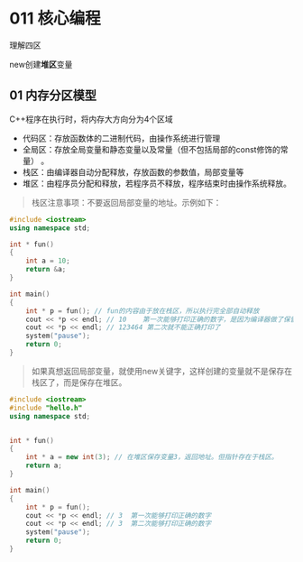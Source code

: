 # 011 核心编程

理解四区

new创建**堆区**变量



## 01 内存分区模型

C++程序在执行时，将内存大方向分为4个区域

- 代码区：存放函数体的二进制代码，由操作系统进行管理
- 全局区：存放全局变量和静态变量以及常量（但不包括局部的const修饰的常量） 。
- 栈区：由编译器自动分配释放，存放函数的参数值，局部变量等
- 堆区：由程序员分配和释放，若程序员不释放，程序结束时由操作系统释放。  

> 栈区注意事项：不要返回局部变量的地址。示例如下：

```c++
#include <iostream>
using namespace std;

int * fun()
{
	int a = 10;
	return &a;
}

int main()
{
	int * p = fun(); // fun的内容由于放在栈区，所以执行完全部自动释放
	cout << *p << endl; // 10    第一次能够打印正确的数字，是因为编译器做了保留
	cout << *p << endl; // 123464 第二次就不能正确打印了
	system("pause");
	return 0;
}
```

> 如果真想返回局部变量，就使用new关键字，这样创建的变量就不是保存在栈区了，而是保存在堆区。

```c++
#include <iostream>
#include "hello.h"
using namespace std;


int * fun()
{
	int * a = new int(3); // 在堆区保存变量3，返回地址。但指针存在于栈区。
	return a;
}

int main()
{
	int * p = fun();
	cout << *p << endl; // 3  第一次能够打印正确的数字
	cout << *p << endl; // 3  第二次能够打印正确的数字
	system("pause");
	return 0;
}
```

